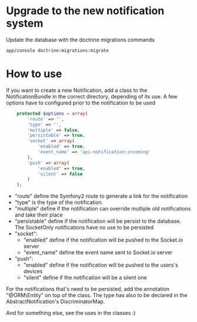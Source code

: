 Upgrade to the new notification system
======================================

Update the database with the doctrine migrations commands
```
app/console doctrine:migrations:migrate
```

How to use
==========

If you want to create a new Notification, add a class to the NotificationBundle in the correct directory, depending of its use.
A few options have to configured prior to the notification to be used

```php
    protected $options = array(
        'route' => '',
        'type' => '',
        'multiple' => false,
        'persistable' => true,
        'socket' => array(
            'enabled' => true,
            'event_name' => 'api-notification:incoming'
        ),
        'push' => array(
            'enabled' => true,
            'silent' => false
        )
    );
```

- "route" define the Symfony2 route to generate a link for the notification
- "type" is the type of the notification.
- "multiple" define if the notification can override multiple old notifications and take their place
- "persistable" define if the notification will be persist to the database. The SocketOnly notifications have no use to be persisted
- "socket":
    - "enabled" define if the notification will be pushed to the Socket.io server
    - "event_name" define the event name sent to Socket.io server
- "push":
    - "enabled" define if the notification will be pushed to the users's devices
    - "silent" define if the notification will be a silent one
    

For the notifications that's need to be persisted, add the annotation "@ORM\Entity" on top of the class. 
The type has also to be declared in the AbstractNotification's DiscriminatorMap.


And for something else, see the uses in the classes :)